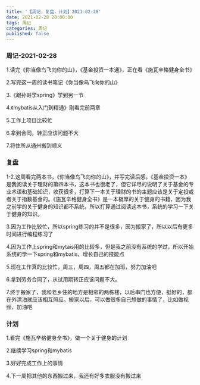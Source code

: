 ```yaml
---
title: '【周记，复盘，计划】2021-02-28'
date: 2021-02-28 20:00:00
tags: 周记
categories: 周记
published: false
---
```


### 周记-2021-02-28

1.读完《你当像鸟飞向你的山》，《基金投资一本通》，正在看《施瓦辛格健身全书》

2.写完这一周的读书笔记《你当像鸟飞向你的山》

3.《跟孙哥学spring》学到另一节

4.《mybatis从入门到精通》刚看完前两章

5.工作上项目比较忙

6.拿到合同，转正应该问题不大

7.将住所从通州搬到顺义

### 复盘

1-2.这周看完两本书，《你当像鸟飞向你的山》，并写完读后感。《基金投资一本》是我阅读关于理财的第四本书，这本书也很老了，但它详尽的说明了关于基金的专业术语和基础知识，收获很多，打算下一本关于理财的书的主题应该是关于定投或者关于指数基金的。《施瓦辛格健身全书》是一本极厚的关于健身的书籍，因为我之前学的关于健身的知识都不系统，所以打算通过阅读这本书，系统的学习一下关于健身的知识。

3.因为工作比较忙，所以spring练习的并不是很多，因为搬家了，所以以后有更多时间进行编程练习了

4.因为工作上spring和mytais用的比较多，但是我之前没有系统的学过，所以开始系统的学一下spring和mybatis，增长自己的技能点

5.现在工作真的比较忙，周三，周四，周五都在加班，努力加油吧

6.拿到劳务合同了，从试用期转正应该问题不大。

7.终于搬家了，我和老乡住的地方是相邻的两栋楼，以后串门也方便，挺好的，都在外漂泊就应该相互照应。搬家以后，可以做很多自己想做的事情了，比如做视频，加油吧

### 计划

1.看完《施瓦辛格健身全书》，做一个关于健身的计划

2.继续学习spring和mybatis

3.好好完成工作上的事情

4.下一周把其他的东西搬过来，我还有好多衣服没有搬过来

